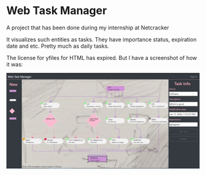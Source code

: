 # Web Task Manager

A project that has been done during my internship at Netcracker

It visualizes such entities as tasks. They have importance status, expiration date and etc. Pretty much as daily tasks.

The license for yfiles for HTML has expired. But I have a screenshot of how it was:

![Web Task Manager](src/assets/wtm_screen.jpg)
